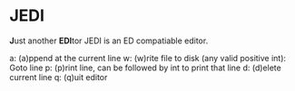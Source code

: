 # JEDI
**J**ust another **EDI**tor
JEDI is an ED compatiable editor.

a: (a)ppend at the current line
w: (w)rite file to disk
(any valid positive int): Goto line
p: (p)rint line, can be followed by int to print that line
d: (d)elete current line
q: (q)uit editor
